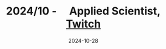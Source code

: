 ---
layout: post
title: <b>2024/10&nbsp;-&nbsp;</b> &nbsp;&nbsp;  Applied Scientist,  <a href="https://www.twitch.tv/">Twitch</a>
date: 2024-10-28
description: an example of a blog post with jupyter notebook
categories: sample-posts jupyter-notebook
giscus_comments: true
related_posts: false
---